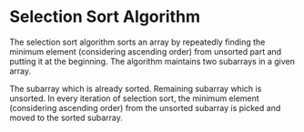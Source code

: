 # Selection Sort Algorithm

The selection sort algorithm sorts an array by repeatedly finding the minimum element (considering ascending order) from unsorted part and putting it at the beginning. The algorithm maintains two subarrays in a given array.

The subarray which is already sorted. 
Remaining subarray which is unsorted.
In every iteration of selection sort, the minimum element (considering ascending order) from the unsorted subarray is picked and moved to the sorted subarray. 

